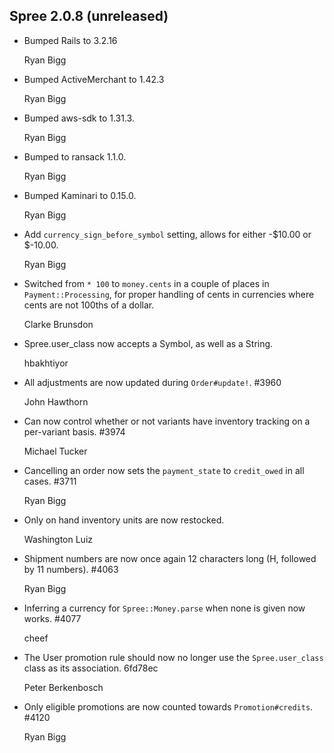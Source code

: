 ## Spree 2.0.8 (unreleased) ##

* Bumped Rails to 3.2.16

    Ryan Bigg

* Bumped ActiveMerchant to 1.42.3

    Ryan Bigg

* Bumped aws-sdk to 1.31.3.

    Ryan Bigg

* Bumped to ransack 1.1.0.

    Ryan Bigg

* Bumped Kaminari to 0.15.0.

    Ryan Bigg

* Add `currency_sign_before_symbol` setting, allows for either -$10.00 or $-10.00.

    Ryan Bigg

* Switched from `* 100` to `money.cents` in a couple of places in `Payment::Processing`, for proper handling of cents in currencies where cents are not 100ths of a dollar. 

    Clarke Brunsdon

* Spree.user_class now accepts a Symbol, as well as a String.

    hbakhtiyor

* All adjustments are now updated during `Order#update!`.  #3960

    John Hawthorn

* Can now control whether or not variants have inventory tracking on a per-variant basis. #3974

    Michael Tucker

* Cancelling an order now sets the `payment_state` to `credit_owed` in all cases. #3711

    Ryan Bigg

* Only on hand inventory units are now restocked. 
  
    Washington Luiz

* Shipment numbers are now once again 12 characters long (H, followed by 11 numbers). #4063

    Ryan Bigg

* Inferring a currency for `Spree::Money.parse` when none is given now works. #4077

    cheef

* The User promotion rule should now no longer use the `Spree.user_class` class as its association. 6fd78ec

    Peter Berkenbosch

* Only eligible promotions are now counted towards `Promotion#credits`. #4120

    Ryan Bigg